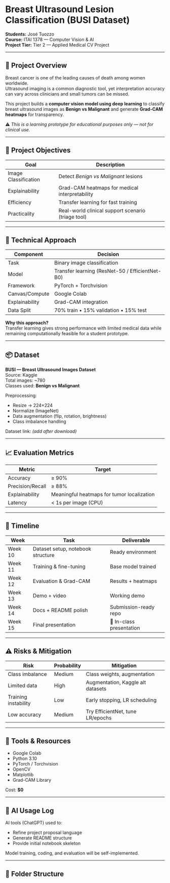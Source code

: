 # Breast Ultrasound Lesion Classification (BUSI Dataset)

**Students:** José Tuozzo  
**Course:** ITAI 1378 — Computer Vision & AI  
**Project Tier:** Tier 2 — Applied Medical CV Project  

---

## 🚀 Project Overview

Breast cancer is one of the leading causes of death among women worldwide.  
Ultrasound imaging is a common diagnostic tool, yet interpretation accuracy can vary across clinicians and small tumors can be missed.

This project builds a **computer vision model using deep learning** to classify breast ultrasound images as **Benign vs Malignant** and generate **Grad-CAM heatmaps** for transparency.

⚠️ *This is a learning prototype for educational purposes only — not for clinical use.*

---

## 🎯 Project Objectives

| Goal | Description |
|---|---|
| Image Classification | Detect *Benign vs Malignant* lesions |
| Explainability | Grad-CAM heatmaps for medical interpretability |
| Efficiency | Transfer learning for fast training |
| Practicality | Real-world clinical support scenario (triage tool) |

---

## 🧠 Technical Approach

| Component | Decision |
|---|---|
Task | Binary image classification  
Model | Transfer learning (ResNet-50 / EfficientNet-B0)  
Framework | PyTorch + Torchvision  
Canvas/Compute | Google Colab  
Explainability | Grad-CAM integration  
Data Split | 70% train • 15% validation • 15% test  

**Why this approach?**  
Transfer learning gives strong performance with limited medical data while remaining computationally feasible for a student prototype.

---

## 📦 Dataset

**BUSI — Breast Ultrasound Images Dataset**  
Source: Kaggle  
Total images: ~780  
Classes used: **Benign vs Malignant**

Preprocessing:

- Resize → 224×224
- Normalize (ImageNet)
- Data augmentation (flip, rotation, brightness)
- Class imbalance handling

Dataset link: *(add after download)*

---

## 📈 Evaluation Metrics

| Metric | Target |
|---|---|
Accuracy | ≥ 90%  
Precision/Recall | ≥ 88%  
Explainability | Meaningful heatmaps for tumor localization  
Latency | < 1s per image (CPU)  

---

## 📅 Timeline

| Week | Task | Deliverable |
|---|---|---|
Week 10 | Dataset setup, notebook structure | Ready environment  
Week 11 | Training & fine-tuning | Base model trained  
Week 12 | Evaluation & Grad-CAM | Results + heatmaps  
Week 13 | Demo + video | Working demo  
Week 14 | Docs + README polish | Submission-ready repo  
Week 15 | Final presentation | 🎤 In-class presentation  

---

## ⚠️ Risks & Mitigation

| Risk | Probability | Mitigation |
|---|---|---|
Class imbalance | Medium | Class weights, augmentation |
Limited data | High | Augmentation, Kaggle alt datasets |
Training instability | Low | Early stopping, LR scheduling |
Low accuracy | Medium | Try EfficientNet, tune LR/epochs |

---

## 🧰 Tools & Resources

- Google Colab
- Python 3.10
- PyTorch / Torchvision
- OpenCV
- Matplotlib
- Grad-CAM Library

Cost: **$0**

---

## 🙌 AI Usage Log

AI tools (ChatGPT) used to:

- Refine project proposal language
- Generate README structure
- Provide initial notebook skeleton

Model training, coding, and evaluation will be self-implemented.

---

## 📎 Folder Structure

